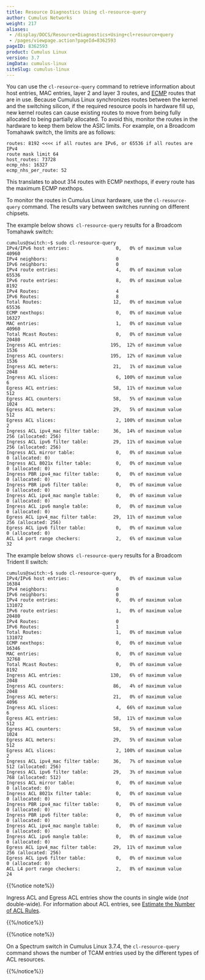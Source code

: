 ```yaml
---
title: Resource Diagnostics Using cl-resource-query
author: Cumulus Networks
weight: 217
aliases:
 - /display/DOCS/Resource+Diagnostics+Using+cl+resource+query
 - /pages/viewpage.action?pageId=8362593
pageID: 8362593
product: Cumulus Linux
version: 3.7
imgData: cumulus-linux
siteSlug: cumulus-linux
---
```

You can use the `cl-resource-query` command to retrieve information
about host entries, MAC entries, layer 2 and layer 3 routes, and
[ECMP](../../Layer-3/Network-Topology/#load-balancing)
routes that are in use. Because Cumulus Linux synchronizes routes
between the kernel and the switching silicon, if the required resource
pools in hardware fill up, new kernel routes can cause existing routes
to move from being fully allocated to being partially allocated. To
avoid this, monitor the routes in the hardware to keep them below the
ASIC limits. For example, on a Broadcom Tomahawk switch, the limits are
as follows:

    routes: 8192 <<<< if all routes are IPv6, or 65536 if all routes are IPv4
    route mask limit 64
    host_routes: 73728
    ecmp_nhs: 16327
    ecmp_nhs_per_route: 52

This translates to about 314 routes with ECMP nexthops, if every route
has the maximum ECMP nexthops.

To monitor the routes in Cumulus Linux hardware, use the
`cl-resource-query` command. The results vary between switches running
on different chipsets.

The example below shows`  cl-resource-query ` results for a Broadcom
Tomahawk switch:

    cumulus@switch:~$ sudo cl-resource-query
    IPv4/IPv6 host entries:                 0,   0% of maximum value  40960
    IPv4 neighbors:                         0
    IPv6 neighbors:                         0
    IPv4 route entries:                     4,   0% of maximum value  65536
    IPv6 route entries:                     8,   0% of maximum value   8192
    IPv4 Routes:                            4
    IPv6 Routes:                            8
    Total Routes:                          12,   0% of maximum value  65536
    ECMP nexthops:                          0,   0% of maximum value  16327
    MAC entries:                            1,   0% of maximum value  40960
    Total Mcast Routes:                     0,   0% of maximum value  20480
    Ingress ACL entries:                  195,  12% of maximum value   1536
    Ingress ACL counters:                 195,  12% of maximum value   1536
    Ingress ACL meters:                    21,   1% of maximum value   2048
    Ingress ACL slices:                     6, 100% of maximum value      6
    Egress ACL entries:                    58,  11% of maximum value    512
    Egress ACL counters:                   58,   5% of maximum value   1024
    Egress ACL meters:                     29,   5% of maximum value    512
    Egress ACL slices:                      2, 100% of maximum value      2
    Ingress ACL ipv4_mac filter table:     36,  14% of maximum value    256 (allocated: 256)
    Ingress ACL ipv6 filter table:         29,  11% of maximum value    256 (allocated: 256)
    Ingress ACL mirror table:               0,   0% of maximum value      0 (allocated: 0)
    Ingress ACL 8021x filter table:         0,   0% of maximum value      0 (allocated: 0)
    Ingress PBR ipv4_mac filter table:      0,   0% of maximum value      0 (allocated: 0)
    Ingress PBR ipv6 filter table:          0,   0% of maximum value      0 (allocated: 0)
    Ingress ACL ipv4_mac mangle table:      0,   0% of maximum value      0 (allocated: 0)
    Ingress ACL ipv6 mangle table:          0,   0% of maximum value      0 (allocated: 0)
    Egress ACL ipv4_mac filter table:      29,  11% of maximum value    256 (allocated: 256)
    Egress ACL ipv6 filter table:           0,   0% of maximum value      0 (allocated: 0)
    ACL L4 port range checkers:             2,   6% of maximum value     32

The example below shows`  cl-resource-query ` results for a Broadcom
Trident II switch:

    cumulus@switch:~$ sudo cl-resource-query
    IPv4/IPv6 host entries:                 0,   0% of maximum value  16384
    IPv4 neighbors:                         0
    IPv6 neighbors:                         0
    IPv4 route entries:                     0,   0% of maximum value 131072
    IPv6 route entries:                     1,   0% of maximum value  20480
    IPv4 Routes:                            0
    IPv6 Routes:                            1
    Total Routes:                           1,   0% of maximum value 131072
    ECMP nexthops:                          0,   0% of maximum value  16346
    MAC entries:                            0,   0% of maximum value  32768
    Total Mcast Routes:                     0,   0% of maximum value   8192
    Ingress ACL entries:                  130,   6% of maximum value   2048
    Ingress ACL counters:                  86,   4% of maximum value   2048
    Ingress ACL meters:                    21,   0% of maximum value   4096
    Ingress ACL slices:                     4,  66% of maximum value      6
    Egress ACL entries:                    58,  11% of maximum value    512
    Egress ACL counters:                   58,   5% of maximum value   1024
    Egress ACL meters:                     29,   5% of maximum value    512
    Egress ACL slices:                      2, 100% of maximum value      2
    Ingress ACL ipv4_mac filter table:     36,   7% of maximum value    512 (allocated: 256)
    Ingress ACL ipv6 filter table:         29,   3% of maximum value    768 (allocated: 512)
    Ingress ACL mirror table:               0,   0% of maximum value      0 (allocated: 0)
    Ingress ACL 8021x filter table:         0,   0% of maximum value      0 (allocated: 0)
    Ingress PBR ipv4_mac filter table:      0,   0% of maximum value      0 (allocated: 0)
    Ingress PBR ipv6 filter table:          0,   0% of maximum value      0 (allocated: 0)
    Ingress ACL ipv4_mac mangle table:      0,   0% of maximum value      0 (allocated: 0)
    Ingress ACL ipv6 mangle table:          0,   0% of maximum value      0 (allocated: 0)
    Egress ACL ipv4_mac filter table:      29,  11% of maximum value    256 (allocated: 256)
    Egress ACL ipv6 filter table:           0,   0% of maximum value      0 (allocated: 0)
    ACL L4 port range checkers:             2,   8% of maximum value     24

{{%notice note%}}

Ingress ACL and Egress ACL entries show the counts in single wide (*not*
double-wide). For information about ACL entries, see
[Estimate the Number of ACL Rules](../../System-Configuration/Netfilter-ACLs/#estimate-the-number-of-rules).

{{%/notice%}}

{{%notice note%}}

On a Spectrum switch in Cumulus Linux 3.7.4, the `cl-resource-query`
command shows the number of TCAM entries used by the different types of
ACL resources.

{{%/notice%}}
